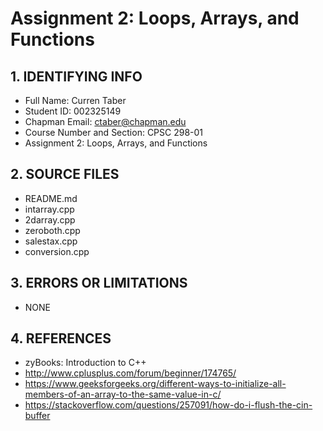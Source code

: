 # Assignment 2: Loops, Arrays, and Functions

## 1. IDENTIFYING INFO
- Full Name: Curren Taber
- Student ID: 002325149
- Chapman Email: ctaber@chapman.edu
- Course Number and Section: CPSC 298-01
- Assignment 2: Loops, Arrays, and Functions

## 2. SOURCE FILES
- README.md
- intarray.cpp
- 2darray.cpp
- zeroboth.cpp
- salestax.cpp
- conversion.cpp

## 3. ERRORS OR LIMITATIONS
- NONE

## 4. REFERENCES
- zyBooks: Introduction to C++
- http://www.cplusplus.com/forum/beginner/174765/
- https://www.geeksforgeeks.org/different-ways-to-initialize-all-members-of-an-array-to-the-same-value-in-c/
- https://stackoverflow.com/questions/257091/how-do-i-flush-the-cin-buffer
